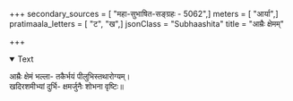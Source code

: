 +++
secondary_sources = [ "महा-सुभाषित-सङ्ग्रहः - 5062",]
meters = [ "आर्या",]
pratimaala_letters = [ "ट", "ख",]
jsonClass = "Subhaashita"
title = "आम्रैः क्षेमम्"

+++

<details open><summary>Text</summary>

आम्रैः क्षेमं भल्ला- तकैर्भयं पीलुभिस्तथारोग्यम्।  
खदिरशमीभ्यां दुर्भि- क्षमर्जुनैः शोभना वृष्टिः॥
</details>
